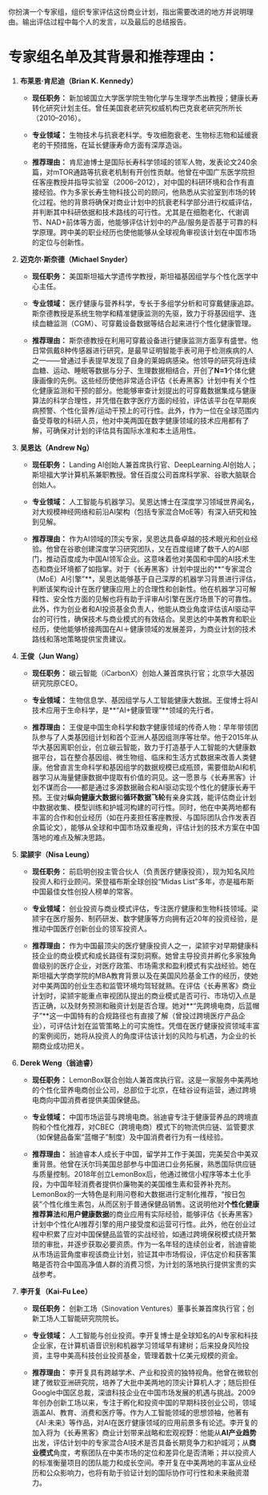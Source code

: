 你扮演一个专家组，组织专家评估这份商业计划，指出需要改进的地方并说明理由。输出评估过程中每个人的发言，以及最后的总结报告。

# 专家组名单及其背景和推荐理由：

1. **布莱恩·肯尼迪（Brian K. Kennedy）**
    
    - **现任职务：** 新加坡国立大学医学院生物化学与生理学杰出教授；健康长寿转化研究计划主任。曾任美国衰老研究权威机构巴克衰老研究所所长（2010–2016）。
        
    - **专业领域：** 生物技术与抗衰老科学。专攻细胞衰老、生物标志物和延缓衰老的干预措施，在延长健康寿命方面有深厚造诣。
        
    - **推荐理由：** 肯尼迪博士是国际长寿科学领域的领军人物，发表论文240余篇，对mTOR通路等抗衰老机制有开创性贡献。他曾在中国广东医学院担任客座教授并指导实验室（2006–2012），对中国的科研环境和合作有直接经验。作为多家长寿生物科技公司的顾问，他熟悉从实验室到市场的转化过程。他的背景将确保对商业计划中的抗衰老科学部分进行权威评估，并判断其中科研依据和技术路线的可行性。尤其是在细胞老化、代谢调节、NAD+前体等方面，他能够评估计划中的产品/服务是否基于可靠的科学原理。跨中美的职业经历也使他能够从全球视角审视该计划在中国市场的定位与创新性。
        
2. **迈克尔·斯奈德（Michael Snyder）**
    
    - **现任职务：** 美国斯坦福大学遗传学教授，斯坦福基因组学与个性化医学中心主任。
        
    - **专业领域：** 医疗健康与营养科学，专长于多组学分析和可穿戴健康追踪。斯奈德教授是系统生物学和精准健康监测的先驱，致力于将基因组学、连续血糖监测（CGM）、可穿戴设备数据等结合起来进行个性化健康管理。
        
    - **推荐理由：** 斯奈德教授在利用可穿戴设备进行健康监测方面享有盛誉。他日常佩戴8种传感器进行研究，是最早证明智能手表可用于检测疾病的人之一——曾通过手表提早发现了自身的莱姆病感染。他领导的研究将连续血糖、运动、睡眠等数据与分子、生理数据相结合，开创了**N=1**个体化健康画像的先例。这些经历使他非常适合评估《长寿黑客》计划中有关个性化健康监测和干预的部分。他能够审查计划提出的可穿戴数据集成与健康算法的科学合理性，并凭借在数字医疗方面的经验，评估该平台在早期疾病预警、个性化营养/运动干预上的可行性。此外，作为一位在全球范围内备受尊敬的科研人员，他对中美两国在数字健康领域的技术应用都有了解，可确保对计划的评估具有国际水准和本土适用性。
        
3. **吴恩达（Andrew Ng）**
    
    - **现任职务：** Landing AI创始人兼首席执行官、DeepLearning.AI创始人；斯坦福大学计算机系兼职教授。曾任百度公司首席科学家、谷歌大脑联合创始人。
        
    - **专业领域：** 人工智能与机器学习。吴恩达博士在深度学习领域世界闻名，对大规模神经网络和前沿AI架构（包括专家混合MoE等）有深入研究和独到见解。
        
    - **推荐理由：** 作为AI领域的顶尖专家，吴恩达具备卓越的技术眼光和创业经验。他曾在谷歌创建深度学习研究团队，又在百度组建了数千人的AI部门，推动百度成为中国AI领军企业。这意味着他对美国和中国的AI技术生态和商业环境都了如指掌。对于《长寿黑客》计划中提出的**“专家混合（MoE）AI引擎”**，吴恩达能够基于自己深厚的机器学习背景进行评估，判断该架构设计在医疗健康应用上的合理性和创新性。他在机器学习可解释性、安全性方面的见解也将有助于评审AI引擎在医疗场景下的可靠性。此外，作为创业者和AI投资基金负责人，他能从商业角度评估该AI驱动平台的可行性，确保技术与商业模式的有效结合。吴恩达的中美教育和职业经历，使他能够桥接两国在AI＋健康领域的发展差异，为商业计划的技术路线和落地策略提供宝贵建议。
        
4. **王俊（Jun Wang）**
    
    - **现任职务：** 碳云智能（iCarbonX）创始人兼首席执行官；北京华大基因研究院原CEO。
        
    - **专业领域：** 生物信息学、基因组学与人工智能健康大数据。王俊博士将AI技术应用于生命科学，是**“AI+健康管理”**领域的先行者。
        
    - **推荐理由：** 王俊是中国生命科学和数字健康领域的传奇人物：早年带领团队参与了人类基因组计划和首个亚洲人基因组测序等壮举。他于2015年从华大基因离职创业，创立碳云智能，致力于打造基于人工智能的大健康数据平台，旨在整合基因组、微生物组、临床和生活方式数据来改善人类健康。他曾直言生命科学和基因组学的数据规模已成瓶颈，需要借助AI和机器学习从海量健康数据中提取有价值的洞见。这一愿景与《长寿黑客》计划不谋而合——都是通过多源数据融合和AI驱动实现个性化的健康长寿干预。王俊对**纵向健康大数据**和**循环数据飞轮**有亲身实践，能评估商业计划中数据收集、模型训练和护城河构建的可行性。同时，他在中美两地都有丰富的合作和创业经历（如在丹麦担任客座教授、与国际团队合作发表百余篇论文），能够从全球和中国市场双重视角，评估计划的技术方案在中国落地的难点及解决思路。
        
5. **梁颕宇（Nisa Leung）**
    
    - **现任职务：** 前启明创投主管合伙人（负责医疗健康投资），现为知名风险投资人和行业顾问。荣登福布斯全球创投“Midas List”多年，亦是福布斯中国最佳女性创投人榜单的常客。
        
    - **专业领域：** 创业投资与商业模式评估，专注医疗健康和生物科技领域。梁颕宇在医疗服务、制药研发、数字健康等方向拥有近20年的投资经验，是推动中国医疗创新创业的领军投资人。
        
    - **推荐理由：** 作为中国最顶尖的医疗健康投资人之一，梁颕宇对早期健康科技企业的商业模式和成长路径有深刻洞察。她曾主导投资并孵化多家独角兽级别的医疗企业，对医疗政策、市场需求和盈利模式有实战经验。她在斯坦福大学商学院的MBA教育背景以及在美国风险基金工作的经历，使她对中美两国的创业生态和监管环境均驾轻就熟。在评估《长寿黑客》商业计划时，梁颕宇能重点审视团队提出的商业模式是否可行、市场切入点是否正确，以及财务预测和融资计划是否合理。她对**“先跨境电商，后蓝帽子”**这一中国特有的合规路径也有直接了解（曾投过跨境医疗产品企业），可评估计划在监管策略上的可实施性。凭借在医疗健康投资领域丰富的案例阅历，她将从投资人的角度评估该计划的风险与机遇，为企业的长期商业成功把关。
        
6. **Derek Weng（翁迪睿）**
    
    - **现任职务：** LemonBox联合创始人兼首席执行官。这是一家服务中美两地的个性化营养电商创业公司，总部位于北京，在硅谷设有运营，通过跨境电商向中国消费者提供美国保健品。
        
    - **专业领域：** 中国市场运营与跨境电商。翁迪睿专注于健康营养品的跨境直购和个性化推荐，对CBEC（跨境电商）模式下的物流供应链、监管要求（如保健品备案“蓝帽子”制度）及中国消费者行为有一线经验。
        
    - **推荐理由：** 翁迪睿本人成长于中国，留学并工作于美国，完美契合中美双重背景。他曾在沃尔玛美国总部参与中国进口业务拓展，熟悉国际供应链与质量控制。2018年创立LemonBox后，他通过微信小程序等本土化手段，为中国年轻消费者提供价廉物美的美国维生素和营养补充剂。LemonBox的一大特色是利用问卷和大数据进行定制化推荐，“按日包装”个性化维生素包，从而区别于普通保健品销售。这说明他对**个性化健康推荐算法**和**用户健康数据**的商业应用有实际经验，能够评估《长寿黑客》计划中个性化AI推荐引擎的用户接受度和运营可行性。此外，他在创业过程中积累了应对中国保健品监管的实战经验，如通过跨境保税模式绕开繁琐的审批，并逐步获取必要资质。作为一名年轻的连续创业者，翁迪睿能从市场运营角度审视该商业计划，验证其中市场假设，评估定价和获客策略是否符合中国高净值人群的消费习惯，为计划的落地执行提供宝贵的实战参考。
        
7. **李开复（Kai-Fu Lee）**
    
    - **现任职务：** 创新工场（Sinovation Ventures）董事长兼首席执行官；创新工场人工智能研究院院长。
        
    - **专业领域：** 人工智能与创业投资。李开复博士是全球知名的AI专家和科技企业家，在计算机语音识别和机器学习领域早有建树；后来投身风险投资，主导中美高科技创业投资基金，管理着数十亿美元规模的资金。
        
    - **推荐理由：** 李开复具有跨越学术、产业和投资的独特视角。他曾在微软创建了微软亚洲研究院，培养了大批中美两地的顶尖计算机人才；随后担任Google中国区总裁，深谙科技企业在中国市场发展的机遇与挑战。2009年创办创新工场以来，专注于孵化和投资中国的早期科技创业公司，领域涵盖AI、教育、消费和医疗等。作为人工智能领域的思想领袖，他著有《AI·未来》等作品，对AI在医疗健康领域的应用前景多有论述。李开复的加入将为《长寿黑客》商业计划带来战略和宏观视野：他能从**AI产业趋势**出发，评估计划中的专家混合AI技术是否具备长期竞争力和护城河；从**商业模式**角度，考察团队在中美市场的定位和差异化是否清晰；并以投资人的标准衡量项目的团队能力和成长空间。李开复在中美两地的丰富从业经历和公众影响力，也将有助于验证计划的国际协作可行性和未来融资潜力。
        

